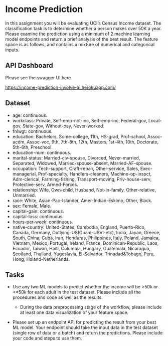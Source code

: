 # Income Prediction

In this assignment you will be evaluating UCI’s Census Income dataset. The classification task is to determine whether a person makes over 50K a year. Please examine the prediction using a minimum of 2 machine learning model endpoints and return a brief analysis of the best result. The feature space is as follows, and contains a mixture of numerical and categorical inputs. 

## API Dashboard 
Please see the swagger UI here

https://income-prediction-involve-ai.herokuapp.com/

## Dataset 

- age: continuous.
- workclass: Private, Self-emp-not-inc, Self-emp-inc, Federal-gov, Local-gov, State-gov, Without-pay, Never-worked.
- fnlwgt: continuous.
- education: Bachelors, Some-college, 11th, HS-grad, Prof-school, Assoc-acdm, Assoc-voc, 9th, 7th-8th, 12th, Masters, 1st-4th, 10th, Doctorate, 5th-6th, Preschool.
- education-num: continuous.
- marital-status: Married-civ-spouse, Divorced, Never-married, Separated, Widowed, Married-spouse-absent, Married-AF-spouse.
- occupation: Tech-support, Craft-repair, Other-service, Sales, Exec-managerial, Prof-specialty, Handlers-cleaners, Machine-op-inspct, Adm-clerical, Farming-fishing, Transport-moving, Priv-house-serv, Protective-serv, Armed-Forces.
- relationship: Wife, Own-child, Husband, Not-in-family, Other-relative, Unmarried.
- race: White, Asian-Pac-Islander, Amer-Indian-Eskimo, Other, Black.
- sex: Female, Male.
- capital-gain: continuous.
- capital-loss: continuous.
- hours-per-week: continuous.
- native-country: United-States, Cambodia, England, Puerto-Rico, Canada, Germany, Outlying-US(Guam-USVI-etc), India, Japan, Greece, South, China, Cuba, Iran, Honduras, Philippines, Italy, Poland, Jamaica, Vietnam, Mexico, Portugal, Ireland, France, Dominican-Republic, Laos, Ecuador, Taiwan, Haiti, Columbia, Hungary, Guatemala, Nicaragua, Scotland, Thailand, Yugoslavia, El-Salvador, Trinadad&Tobago, Peru, Hong, Holand-Netherlands.

## Tasks
- Use any two ML models to predict whether the income will be >50k or <=50k for each adult in the test dataset. Please include all the procedures and code as well as the results.
  - During the data preprocessing stage of the workflow, please include at least one data visualization of your feature space. 

- Please set up an endpoint API for predicting the result from your best ML model. Your endpoint should take the input data in the test dataset (single row of data or a batch) and return the predictions. Please include your code and steps to use them.


